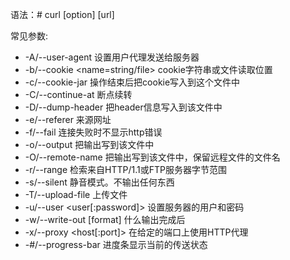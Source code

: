 语法：# curl [option] [url]

常见参数:
+ -A/--user-agent <string>              设置用户代理发送给服务器
+ -b/--cookie <name=string/file>        cookie字符串或文件读取位置
+ -c/--cookie-jar <file>                操作结束后把cookie写入到这个文件中
+ -C/--continue-at <offset>             断点续转
+ -D/--dump-header <file>               把header信息写入到该文件中
+ -e/--referer                          来源网址
+ -f/--fail                             连接失败时不显示http错误
+ -o/--output                           把输出写到该文件中
+ -O/--remote-name                      把输出写到该文件中，保留远程文件的文件名
+ -r/--range <range>                    检索来自HTTP/1.1或FTP服务器字节范围
+ -s/--silent                           静音模式。不输出任何东西
+ -T/--upload-file <file>               上传文件
+ -u/--user <user[:password]>           设置服务器的用户和密码
+ -w/--write-out [format]               什么输出完成后
+ -x/--proxy <host[:port]>              在给定的端口上使用HTTP代理
+ -#/--progress-bar                     进度条显示当前的传送状态


